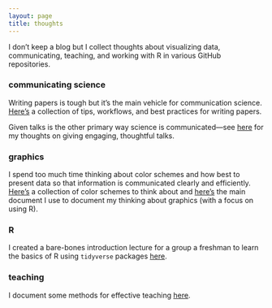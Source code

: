 ```yaml
---
layout: page
title: thoughts
---
```


I don’t keep a blog but I collect thoughts about visualizing data, communicating, teaching, and working with R in various GitHub repositories.

### communicating science
Writing papers is tough but it’s the main vehicle for communication science. [Here’s](https://github.com/lukereding/writing_tips/blob/master/writing_tips.md) a collection of tips, workflows, and best practices for writing papers.

Given talks is the other primary way science is communicated—see [here](https://github.com/lukereding/thoughts_on_giving_talks/blob/master/thoughts_on_giving_talks.md) for my thoughts on giving engaging, thoughtful talks.

### graphics
I spend too much time thinking about color schemes and how best to present data so that information is communicated clearly and efficiently. [Here’s](https://github.com/lukereding/thoughts_on_graphics/blob/master/color_palettes.nb.html?raw=true) a collection of color schemes to think about and [here’s](https://github.com/lukereding/thoughts_on_graphics/blob/master/thoughts_on_graphs_and_graphics.md) the main document I use to document my thinking about graphics (with a focus on using R). 

### R
I created a bare-bones introduction lecture for a group a freshman to learn the basics of R using `tidyverse` packages [here](https://github.com/lukereding/intro_to_r).

### teaching
I document some methods for effective teaching [here](https://github.com/lukereding/teaching/blob/master/best_practices.md).
